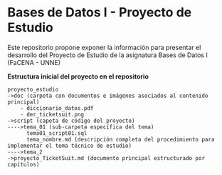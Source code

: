 # Bases de Datos I - Proyecto de Estudio
Este repositorio propone exponer la información para presentar el desarrollo del Proyecto de Estudio de la asignatura Bases de Datos I (FaCENA - UNNE)

**Estructura inicial del proyecto en el repositorio**

    proyecto_estudio
    ->doc (carpeta con documentos e imágenes asociados al contenido principal)
		- diccionario_datos.pdf
		- der_ticketsuit.png 
    ->script (capeta de código del proyecto)
	---->tema_01 (sub-carpeta específica del tema)
		  tema01_script01.sql
		  tema_nombre.md (descripción completa del procedimiento para implementar el tema técnico de estudio)
	---->tema_2
    ->proyecto_TicketSuit.md (documento principal estructurado por capítulos)
